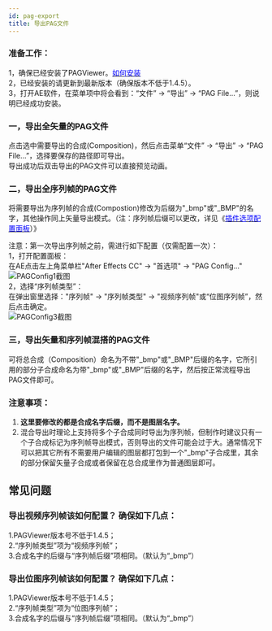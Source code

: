 ```yaml
---
id: pag-export
title: 导出PAG文件
---
```


### 准备工作：
1，确保已经安装了PAGViewer。[<font color=blue>如何安装</font>](/docs/install.html)<br/>
2，已经安装的请更新到最新版本（确保版本不低于1.4.5）。<br/>
3，打开AE软件，在菜单项中将会看到：“文件” -> “导出” -> “PAG File...”，则说明已经成功安装。<br/>

### 一，导出全矢量的PAG文件

点击选中需要导出的合成(Composition)，然后点击菜单“文件” -> “导出” -> “PAG File...”，选择要保存的路径即可导出。<br/>
导出成功后双击导出的PAG文件可以直接预览动画。<br/>


### 二，导出全序列帧的PAG文件

将需要导出为序列帧的合成(Compostion)修改为后缀为"_bmp"或"_BMP"的名字，其他操作同上矢量导出模式。（注：序列帧后缀可以更改，详见《[<font color=blue>插件选项配置面板</font>](/docs/plugin-config.html)）》

注意：第一次导出序列帧之前，需进行如下配置（仅需配置一次）：<br/>
1，打开配置面板：<br/>
在AE点击左上角菜单栏"After Effects CC" -> "首选项" -> "PAG Config..."<br/>
![PAGConfig1截图](/img/docs/PAGConfig1.jpg)
<br/>
2，选择“序列帧类型”：<br/>
在弹出窗里选择："序列帧" -> "序列帧类型" -> "视频序列帧"或“位图序列帧”，然后点击确定。<br/>
![PAGConfig3截图](/img/docs/plugin_config3.jpg)

### 三，导出矢量和序列帧混搭的PAG文件
可将总合成（Composition）命名为不带"_bmp"或"_BMP"后缀的名字，它所引用的部分子合成命名为带"_bmp"或"_BMP"后缀的名字，然后按正常流程导出PAG文件即可。

### 注意事项：
1. **这里要修改的都是合成名字后缀，而不是图层名字。**
2. 混合导出时理论上支持将多个子合成同时导出为序列帧，但制作时建议只有一个子合成标记为序列帧导出模式，否则导出的文件可能会过于大。通常情况下可以把其它所有不需要用户编辑的图层都打包到一个"_bmp"子合成里，其余的部分保留矢量子合成或者保留在总合成里作为普通图层即可。


## 常见问题

### 导出视频序列帧该如何配置？ 确保如下几点：
1.PAGViewer版本号不低于1.4.5；<br/>
2.“序列帧类型”项为“视频序列帧”；<br/>
3.合成名字的后缀与“序列帧后缀”项相同。（默认为“_bmp”）<br/>

### 导出位图序列帧该如何配置？ 确保如下几点：
1.PAGViewer版本号不低于1.4.5；<br/>
2.“序列帧类型”项为“位图序列帧”；<br/>
3.合成名字的后缀与“序列帧后缀”项相同。（默认为“_bmp”）<br/>

